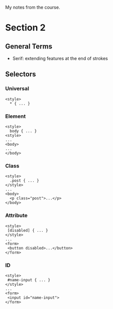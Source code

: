 My notes from the course.

# Section 2
## General Terms

- Serif: extending features at the end of strokes

## Selectors

### Universal 
```
<style>
  * { ... }
```

### Element
```
<style>
  body { ... }
<style>
...
<body>
...
</body>
```

### Class
```
<style>
  .post { ... }
</style>
...
<body>
  <p class="post">...</p>
</body>
```
 
 ### Attribute
 ```
 <style>
  [disabled] { ... }
</style>
...
<form>
  <button disabled>...</button>
</form>
 ```

 ### ID
 ```
 <style>
  #name-input { ... }
</style>
...
<form>
  <input id="name-input">
</form>
 ```
